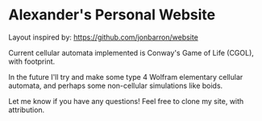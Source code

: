 # Alexander's Personal Website

Layout inspired by:
https://github.com/jonbarron/website

Current cellular automata implemented is Conway's Game of Life (CGOL), with footprint. 

In the future I'll try and make some type 4 Wolfram elementary cellular automata, and perhaps some non-cellular simulations like boids.

Let me know if you have any questions! Feel free to clone my site, with attribution. 

